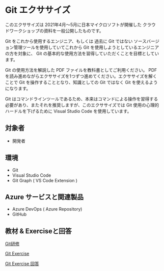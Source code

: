 # Git エクササイズ

このエクササイズは 2021年4月～5月に日本マイクロソフトが開催した クラウドワークショップの資料を一般公開したものです。

Git をこれから使用するエンジニア、もしくは 過去に Git ではない ソースバージョン管理ツールを使用していてこれから Git を使用しようとしているエンジニアの方を対象に、 Git の基本的な使用方法を習得していただくことを目標としています。

Git の使用方法を解説した PDF ファイルを教科書としてご利用ください。 PDF を読み進めながらエクササイズを1つずつ進めてください。エクササイズを解くことで Git を操作することとなり、知識としての Git ではなく Git を使えるようになります。

Git はコマンドラインツールであるため、本来はコマンドによる操作を習得する必要があり、またそれを推奨しますが、このエクササイズでは Git 使用の心理的ハードルを下げるために Visual Studio Code を使用しています。

## 対象者

- 開発者

## 環境

- Git
- Visual Studio Code
- Git Graph ( VS Code Extension )

## Azure サービスと関連製品

- Azure DevOps ( Azure Repository)
- GitHub

## 教材 & Exerciseと回答

[Git研修](./Git研修.pdf)

[Git Exercise](./Git%20Exercise.md)

[Git Exercise 回答](./Git%20Exercise%20Answer.md)
